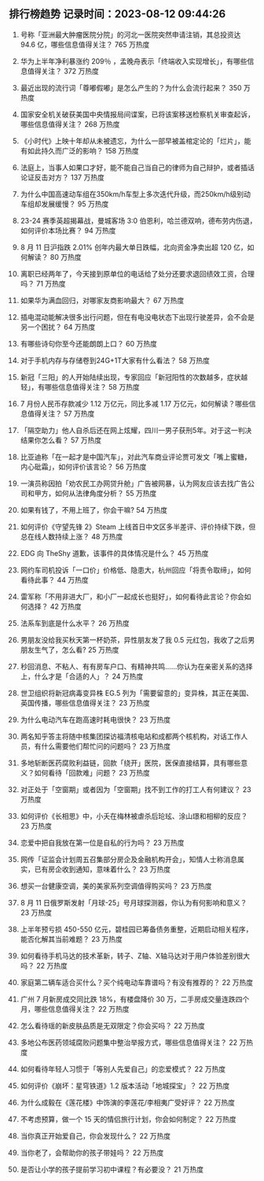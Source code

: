 
## 排行榜趋势 记录时间：2023-08-12 09:44:26
  
  1. 号称「亚洲最大肿瘤医院分院」的河北一医院突然申请注销，其总投资达 94.6 亿，哪些信息值得关注？ 765 万热度
    
  2. 华为上半年净利暴涨约 209％ ，孟晚舟表示「终端收入实现增长」，有哪些信息值得关注？ 372 万热度
    
  3. 最近出现的流行词「尊嘟假嘟」是怎么产生的？为什么会流行起来？ 350 万热度
    
  4. 国家安全机关破获美国中央情报局间谍案，已将该案移送检察机关审查起诉，哪些信息值得关注？ 268 万热度
    
  5. 《小时代》上映十年却从未被遗忘，为什么一部早被盖棺定论的「烂片」，能有如此持久而广泛的影响？ 158 万热度
    
  6. 法庭上，当事人如果口才好，能不能自己当自己的律师为自己辩护，或者插话论证反击对方？ 137 万热度
    
  7. 为什么中国高速动车组在350km/h车型上多次迭代升级，而250km/h级别动车组却发展缓慢？ 95 万热度
    
  8. 23-24 赛季英超揭幕战，曼城客场 3:0 伯恩利，哈兰德双响，德布劳内伤退，如何评价本场比赛？ 94 万热度
    
  9. 8 月 11 日沪指跌 2.01% 创年内最大单日跌幅，北向资金净卖出超 120 亿，如何解读？ 80 万热度
    
  10. 离职已经两年了，今天接到原单位的电话给了处分还要求退回绩效工资，合理吗？ 71 万热度
    
  11. 如果华为满血回归，对哪家友商影响最大？ 67 万热度
    
  12. 插电混动能解决很多出行问题，但在有电没电状态下出现行驶差异，会不会是另一个困扰？ 64 万热度
    
  13. 有哪些诗句你至今还能朗朗上口？ 60 万热度
    
  14. 对于手机内存与存储卷到24G+1T大家有什么看法？ 58 万热度
    
  15. 新冠「三阳」的人开始陆续出现，专家回应「新冠阳性的次数越多，症状越轻」，有哪些信息值得关注？ 58 万热度
    
  16. 7 月份人民币存款减少 1.12 万亿元，同比多减 1.17 万亿元，如何解读？哪些信息值得关注？ 57 万热度
    
  17. 「隔空助力」他人自杀后还在网上炫耀，四川一男子获刑5年。对于这一判决结果你怎么看？ 57 万热度
    
  18. 比亚迪称「在一起才是中国汽车」，对此汽车商业评论贾可发文「嘴上蜜糖，内心砒霜」，如何评价该言论？ 56 万热度
    
  19. 一演员称因拍「劝农民工办网贷升舱」广告被网暴，认为网友应该去找广告公司和甲方，如何从法律角度分析？ 55 万热度
    
  20. 如果有钱了，不用上班了，你会干嘛? 54 万热度
    
  21. 如何评价《守望先锋 2》Steam 上线首日中文区多半差评、评价持续下跌，但总在线人数持续上涨？ 48 万热度
    
  22. EDG 向 TheShy 道歉，该事件的具体情况是什么？ 45 万热度
    
  23. 网约车司机投诉「一口价」价格低、隐患大，杭州回应「将责令取缔」，如何看待此事？ 44 万热度
    
  24. 雷军称「不用非进大厂，和小厂一起成长也挺好」，如何看待此言论？你会如何选择？ 42 万热度
    
  25. 法系车到底是什么水平？ 26 万热度
    
  26. 男朋友没给我买秋天第一杯奶茶，异性朋友发了我 0.5 元红包，我收了之后男朋友生气了，怎么看? 25 万热度
    
  27. 秒回消息、不粘人、有有房车户口、有精神共鸣……你认为在亲密关系的选择上，什么才是「合适的人」？ 24 万热度
    
  28. 世卫组织将新冠病毒变异株 EG.5 列为「需要留意的」变异株，其正在美国、英国传播，哪些信息值得关注？ 23 万热度
    
  29. 为什么电动汽车在跑高速时耗电很快？ 23 万热度
    
  30. 两名知乎答主将随中核集团探访福清核电站和成都两个核机构，对话工作人员，有什么需要他们帮忙问的问题吗？ 23 万热度
    
  31. 多地斩断医药腐败利益链，回款「绕开」医院，医保直接结算，具有哪些意义？如何看待「回款难」问题？ 23 万热度
    
  32. 对正处于「空窗期」或者因为「空窗期」找不到工作的打工人有何建议？ 23 万热度
    
  33. 如何评价《长相思》中，小夭在梅林被虐杀后玱玹、涂山璟和相柳的反应？ 23 万热度
    
  34. 恋爱中把自我放在第一位是自私的行为吗？ 23 万热度
    
  35. 网传「证监会计划周五召集部分房企及金融机构开会」，知情人士称消息属实，已有房企收到通知，意味着什么？ 23 万热度
    
  36. 想买一台健康空调，美的美家系列空调值得购买吗？ 23 万热度
    
  37. 8 月 11 日俄罗斯发射「月球-25」号月球探测器，你认为有何影响和意义？ 23 万热度
    
  38. 上半年预亏损 450-550 亿元，碧桂园已筹备债务重整，近期启动相关程序，能否化解其当前难题？ 23 万热度
    
  39. 如何看待手机马达的技术革新，转子、Z轴、X轴马达对于用户体验差别很大吗？ 22 万热度
    
  40. 家庭第二辆车适合买什么？买个纯电动车靠谱吗？有没有推荐的？ 22 万热度
    
  41. 广州 7 月新房成交同比跌 18%，有楼盘降价 30 万，二手房成交量连跌四个月，哪些信息值得关注？ 22 万热度
    
  42. 怎么看待瑶的新皮肤品质是无双限定？你会买吗？ 22 万热度
    
  43. 多地公布医药领域腐败问题集中整治举报方式，哪些信息值得关注？ 22 万热度
    
  44. 如何看待年轻人习惯于「等别人先爱自己」的恋爱模式？ 22 万热度
    
  45. 如何评价《崩坏：星穹铁道》1.2 版本活动「地城探宝」？ 22 万热度
    
  46. 为什么成毅在《莲花楼》中饰演的李莲花/李相夷广受好评？ 22 万热度
    
  47. 不考虑预算，做一个  15 天的情侣旅行计划，你会如何制定？ 22 万热度
    
  48. 当你真正开始爱自己，你会发现什么？ 22 万热度
    
  49. 当你老了，会帮助你的孩子带娃吗？ 22 万热度
    
  50. 是否让小学的孩子提前学习初中课程？有必要没？ 21 万热度
    